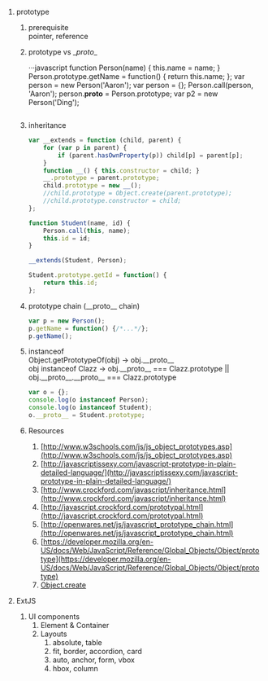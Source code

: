 1. prototype
    1. prerequisite  
        pointer, reference
    1. prototype vs \__proto__

        ···javascript
        function Person(name) {
            this.name = name;
        }
        Person.prototype.getName = function() {
            return this.name;
        };
        var person = new Person('Aaron');
        var person = {};
        Person.call(person, 'Aaron');
        person.__proto__ = Person.prototype;
        var p2 = new Person('Ding');
        ```
        
    1. inheritance

        ```javascript
        var __extends = function (child, parent) {
            for (var p in parent) {
                if (parent.hasOwnProperty(p)) child[p] = parent[p];
            }
            function __() { this.constructor = child; }
            __.prototype = parent.prototype;
            child.prototype = new __();
            //child.prototype = Object.create(parent.prototype);
            //child.prototype.constructor = child;
        };

        function Student(name, id) {
            Person.call(this, name);
            this.id = id;
        }

        __extends(Student, Person);

        Student.prototype.getId = function() {
            return this.id;
        };
        ```
    
    1. prototype chain (\_\_proto\_\_ chain)

        ```javascript
        var p = new Person();
        p.getName = function() {/*...*/};
        p.getName();
        ```

    1. instanceof  
        Object.getPrototypeOf(obj) -> obj.\_\_proto\_\_  
        obj instanceof Clazz -> obj.\_\_proto\_\_ === Clazz.prototype || obj.\_\_proto\_\_.\_\_proto\_\_ === Clazz.prototype

        ```javascript
        var o = {};
        console.log(o instanceof Person);
        console.log(o instanceof Student);
        o.__proto__ = Student.prototype;
        ```

    1. Resources  
        1. [http://www.w3schools.com/js/js_object_prototypes.asp](http://www.w3schools.com/js/js_object_prototypes.asp)
        1. [http://javascriptissexy.com/javascript-prototype-in-plain-detailed-language/](http://javascriptissexy.com/javascript-prototype-in-plain-detailed-language/)
        1. [http://www.crockford.com/javascript/inheritance.html](http://www.crockford.com/javascript/inheritance.html)
        1. [http://javascript.crockford.com/prototypal.html](http://javascript.crockford.com/prototypal.html)
        1. [http://openwares.net/js/javascript_prototype_chain.html](http://openwares.net/js/javascript_prototype_chain.html)
        1. [https://developer.mozilla.org/en-US/docs/Web/JavaScript/Reference/Global_Objects/Object/prototype](https://developer.mozilla.org/en-US/docs/Web/JavaScript/Reference/Global_Objects/Object/prototype)
        1. [Object.create](https://developer.mozilla.org/en/docs/Web/JavaScript/Reference/Global_Objects/Object/create)

1. ExtJS
    
    1. UI components
        1. Element & Container
        1. Layouts
            1. absolute, table
            1. fit, border, accordion, card
            1. auto, anchor, form, vbox
            1. hbox, column
    
